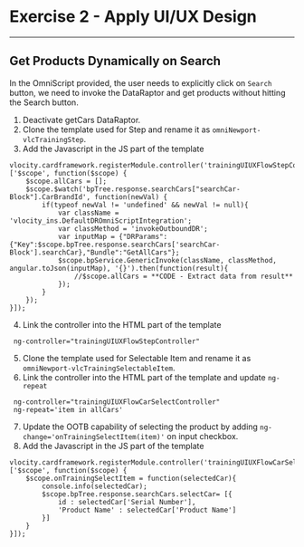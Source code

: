 # Exercise 2 - Apply UI/UX Design
--------

## Get Products Dynamically on Search
In the OmniScript provided, the user needs to explicitly click on `Search` button, we need to invoke the DataRaptor and get products without hitting the Search button.

1. Deactivate getCars DataRaptor.
2. Clone the template used for Step and rename it as `omniNewport-vlcTrainingStep`.
3. Add the Javascript in the JS part of the template
```
vlocity.cardframework.registerModule.controller('trainingUIUXFlowStepController', ['$scope', function($scope) {
    $scope.allCars = [];
    $scope.$watch('bpTree.response.searchCars["searchCar-Block"].CarBrandId', function(newVal) {
        if(typeof newVal != 'undefined' && newVal != null){
            var className = 'vlocity_ins.DefaultDROmniScriptIntegration';
            var classMethod = 'invokeOutboundDR';  
            var inputMap = {"DRParams":{"Key":$scope.bpTree.response.searchCars['searchCar-Block'].searchCar},"Bundle":"GetAllCars"};
            $scope.bpService.GenericInvoke(className, classMethod, angular.toJson(inputMap), '{}').then(function(result){
                //$scope.allCars = **CODE - Extract data from result**
            });
        }
    });
}]);
```
4. Link the controller into the HTML part of the template
```
 ng-controller="trainingUIUXFlowStepController"
```
5. Clone the template used for Selectable Item and rename it as `omniNewport-vlcTrainingSelectableItem`.
6. Link the controller into the HTML part of the template and update `ng-repeat`
```
 ng-controller="trainingUIUXFlowCarSelectController"
 ng-repeat='item in allCars'
```
7. Update the OOTB capability of selecting the product by adding `ng-change='onTrainingSelectItem(item)'` on input checkbox.
8. Add the Javascript in the JS part of the template
```
vlocity.cardframework.registerModule.controller('trainingUIUXFlowCarSelectController', ['$scope', function($scope) {
    $scope.onTrainingSelectItem = function(selectedCar){
        console.info(selectedCar);
        $scope.bpTree.response.searchCars.selectCar= [{
            id : selectedCar['Serial Number'],
            'Product Name' : selectedCar['Product Name']
        }]
    }
}]);
```
